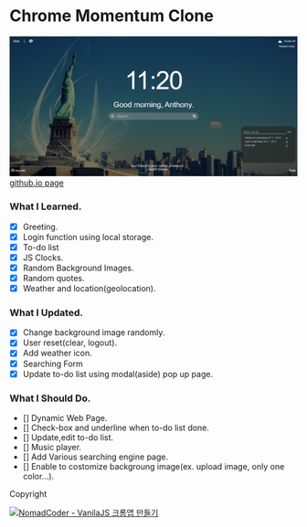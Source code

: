 # Chrome Momentum Clone

<img src="./thumbnail.png">
<a href="https://my-roki.github.io/momentum-clone/" target="_blank">github.io page</a>

### What I Learned.

- [x] Greeting.
- [x] Login function using local storage.
- [x] To-do list
- [x] JS Clocks.
- [x] Random Background Images.
- [x] Random quotes.
- [x] Weather and location(geolocation).

### What I Updated.

- [x] Change background image randomly.
- [x] User reset(clear, logout).
- [x] Add weather icon.
- [x] Searching Form
- [x] Update to-do list using modal(aside) pop up page.

### What I Should Do.

- [] Dynamic Web Page.
- [] Check-box and underline when to-do list done.
- [] Update,edit to-do list.
- [] Music player.
- [] Add Various searching engine page.
- [] Enable to costomize backgroung image(ex. upload image, only one color...).

Copyright

<a href="https://nomadcoders.co/javascript-for-beginners" target="_blank">
<img src="https://nomadcoders.co/m.svg" width="30" />NomadCoder - VanilaJS 크롬앱 만들기
</a>
